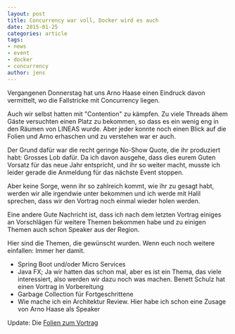 ```yaml
---
layout: post
title: Concurrency war voll, Docker wird es auch
date: 2015-01-25
categories: article
tags:
- news
- event
- docker
- concurrency
author: jens
---
```

Vergangenen Donnerstag hat uns Arno Haase einen Eindruck davon vermittelt, wo die Fallstricke mit Concurrency
liegen.

Auch wir selbst hatten mit "Contention" zu kämpfen. Zu viele Threads ähem Gäste versuchten
einen Platz zu bekommen, so dass es ein wenig eng in den Räumen von LINEAS wurde.
Aber jeder konnte noch einen Blick auf die Folien und Arno erhaschen und zu verstehen
war er auch.

Der Grund dafür war die recht geringe No-Show Quote, die ihr produziert habt: Grosses Lob dafür.
Da ich davon ausgehe, dass dies eurem Guten Vorsatz für das neue Jahr entspricht, und
ihr so weiter macht, musste ich leider gerade die Anmeldung für das nächste Event stoppen.

Aber keine Sorge, wenn ihr so zahlreich kommt, wie ihr zu gesagt habt, werden wir alle irgendwie unter bekommen
und ich werde mit Halil sprechen, dass wir den Vortrag noch einmal wieder holen werden.

Eine andere Gute Nachricht ist, dass ich nach dem letzten Vortrag einiges an Vorschlägen
für weitere Themen bekommen habe und zu einigen Themen auch schon Speaker aus der Region.

Hier sind die Themen, die gewünscht wurden. Wenn euch noch weitere einfallen: Immer her damit.

* Spring Boot und/oder Micro Services
* Java FX; Ja wir hatten das schon mal, aber es ist ein Thema,
    das viele interessiert, also werden wir dazu noch was machen.
    Benett Schulz hat einen Vortrag in Vorbereitung
* Garbage Collection für Fortgeschrittene
* Wie mache ich ein Architektur Review. Hier habe ich schon eine Zusage von Arno Haase als Speaker

Update: Die [Folien zum Vortrag](/assets/articles/2015/concurrency.pdf)